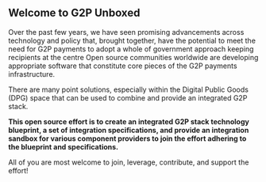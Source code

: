 ## Welcome to G2P Unboxed

Over the past few years, we have seen promising advancements across technology and policy that, brought together, have the potential to meet the need for G2P payments to adopt a whole of government approach keeping recipients at the centre Open source communities worldwide are developing appropriate software that constitute core pieces of the G2P payments infrastructure.

There are many point solutions, especially within the Digital Public Goods (DPG) space that can be used to combine and provide an integrated G2P stack. 

**This open source effort is to create an integrated G2P stack technology blueprint, a set of integration specifications, and provide an integration sandbox for various component providers to join the effort adhering to the blueprint and specifications.**

All of you are most welcome to join, leverage, contribute, and support the effort!
